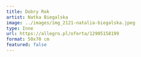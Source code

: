 ```yaml
---
title: Dobry Rok
artist: Natka Biegalska
image: ../images/img_2121-natalia-biegalska.jpeg
type: Inne
url: https://allegro.pl/oferta/12905158199
format: 50x70 cm
featured: false
---
```

